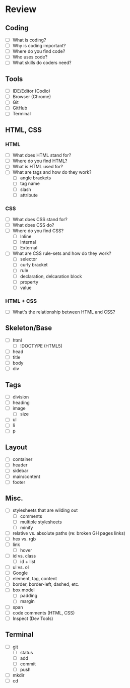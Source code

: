 # Review

## Coding
- [ ] What is coding?
- [ ] Why is coding important?
- [ ] Where do you find code?
- [ ] Who uses code?
- [ ] What skills do coders need?

## Tools
- [ ] IDE/Editor (Codio)
- [ ] Browser (Chrome)
- [ ] Git
- [ ] GitHub
- [ ] Terminal

## HTML, CSS

### HTML
- [ ] What does HTML stand for?
- [ ] Where do you find HTML?
- [ ] What is HTML used for?
- [ ] What are tags and how do they work?
  * [ ] angle brackets
  * [ ] tag name
  * [ ] slash
  * [ ] attribute

### CSS
- [ ] What does CSS stand for?
- [ ] What does CSS do?
- [ ] Where do you find CSS?
  * [ ] Inline
  * [ ] Internal
  * [ ] External
- [ ] What are CSS rule-sets and how do they work?
  * [ ] selector
  * [ ] curly bracket
  * [ ] rule
  * [ ] declaration, delcaration block
  * [ ] property
  * [ ] value
  
### HTML + CSS
- [ ] What's the relationship between HTML and CSS?

## Skeleton/Base
- [ ] html
  * [ ] !DOCTYPE (HTML5)
- [ ] head
- [ ] title
- [ ] body
- [ ] div

## Tags
- [ ] division
- [ ] heading
- [ ] image
  * [ ] size
- [ ] ul
- [ ] li
- [ ] p

## Layout
- [ ] container
- [ ] header
- [ ] sidebar
- [ ] main/content
- [ ] footer

## Misc.
- [ ] stylesheets that are wilding out
  * [ ] comments
  * [ ] multiple stylesheets
  * [ ] minify
- [ ] relative vs. absolute paths (re: broken GH pages links)
- [ ] hex vs. rgb
- [ ] link
  * [ ] hover
- [ ] id vs. class
  * [ ] id + list
- [ ] ul vs. ol
- [ ] Google
- [ ] element, tag, content
- [ ] border, border-left, dashed, etc.
- [ ] box model
  * [ ] padding
  * [ ] margin
- [ ] span
- [ ] code comments (HTML, CSS)
- [ ] Inspect (Dev Tools)

## Terminal
- [ ] git
  * [ ] status
  * [ ] add
  * [ ] commit
  * [ ] push
- [ ] mkdir
- [ ] cd
